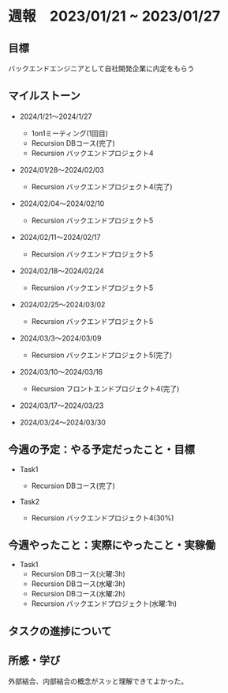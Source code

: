 # 週報　2023/01/21 ~ 2023/01/27

## 目標
バックエンドエンジニアとして自社開発企業に内定をもらう

## マイルストーン
- 2024/1/21〜2024/1/27
    - 1on1ミーティング(1回目)
    - Recursion DBコース(完了)
    - Recursion バックエンドプロジェクト4

- 2024/01/28〜2024/02/03
    - Recursion バックエンドプロジェクト4(完了)
- 2024/02/04〜2024/02/10
    - Recursion バックエンドプロジェクト5
- 2024/02/11〜2024/02/17
    - Recursion バックエンドプロジェクト5
- 2024/02/18〜2024/02/24
    - Recursion バックエンドプロジェクト5
- 2024/02/25〜2024/03/02
    - Recursion バックエンドプロジェクト5
- 2024/03/3〜2024/03/09
    - Recursion バックエンドプロジェクト5(完了)
- 2024/03/10〜2024/03/16
    - Recursion フロントエンドプロジェクト4(完了)
- 2024/03/17〜2024/03/23
- 2024/03/24〜2024/03/30
## 今週の予定：やる予定だったこと・目標
- Task1
    - Recursion DBコース(完了)

- Task2
    - Recursion バックエンドプロジェクト4(30%)

## 今週やったこと：実際にやったこと・実稼働
- Task1
    - Recursion DBコース(火曜:3h)
    - Recursion DBコース(水曜:3h)
    - Recursion DBコース(水曜:2h)
    - Recursion バックエンドプロジェクト(水曜:1h)


## タスクの進捗について



## 所感・学び
外部結合、内部結合の概念がスッと理解できてよかった。



